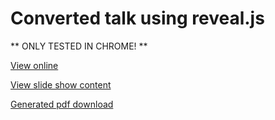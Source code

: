 # Converted talk using reveal.js

** ONLY TESTED IN CHROME! **

[View online](http://rozza.github.com/trying-out-reveal/)

[View slide show content](https://github.com/rozza/trying-out-reveal/blob/master/index.html)

[Generated pdf download](https://github.com/rozza/trying-out-reveal/blob/master/replciation.pdf?raw=true)

